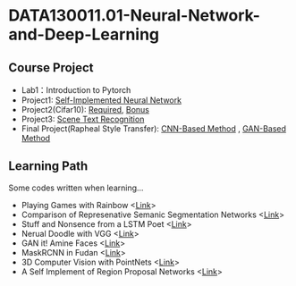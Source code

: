 # DATA130011.01-Neural-Network-and-Deep-Learning

## Course Project
* Lab1：Introduction to Pytorch
* Project1: [Self-Implemented Neural Network](https://github.com/TrueNobility303/numpy-neural-networks)
* Project2(Cifar10): [Required](https://github.com/TrueNobility303/image-classification-CIFAR10), [Bonus](https://github.com/TrueNobility303/DessiLBI)
* Project3: [Scene Text Recognition](https://github.com/TrueNobility303/scene-text-recognition)
* Final Project(Rapheal Style Transfer):  [CNN-Based Method](https://github.com/TrueNobility303/Raphael-style-transfer-CNN) , [GAN-Based Method](https://github.com/TrueNobility303/Raphael-style-transfer-CycleGAN)

## Learning Path

Some codes written when learning...

* Playing Games with Rainbow <[Link](https://github.com/TrueNobility303/rainbow-cartpole)>
* Comparison of Represenative Semanic Segmentation Networks <[Link](https://github.com/TrueNobility303/pytorch-segentation)>
* Stuff and Nonsence from a LSTM Poet <[Link](https://github.com/TrueNobility303/lstm-poem)>
* Nerual Doodle with VGG <[Link](https://github.com/TrueNobility303/gatys-style-tranfer)>
* GAN it! Amine Faces <[Link](https://github.com/TrueNobility303/GAN-face-generator)>
* MaskRCNN in Fudan <[Link](https://github.com/TrueNobility303/maskrcnn-PennFudan)>
* 3D Computer Vision with PointNets <[Link](https://github.com/TrueNobility303/modelnet-pointnet)>
* A Self Implement of Region Proposal Networks <[Link](https://github.com/TrueNobility303/region-proposal-network)>
